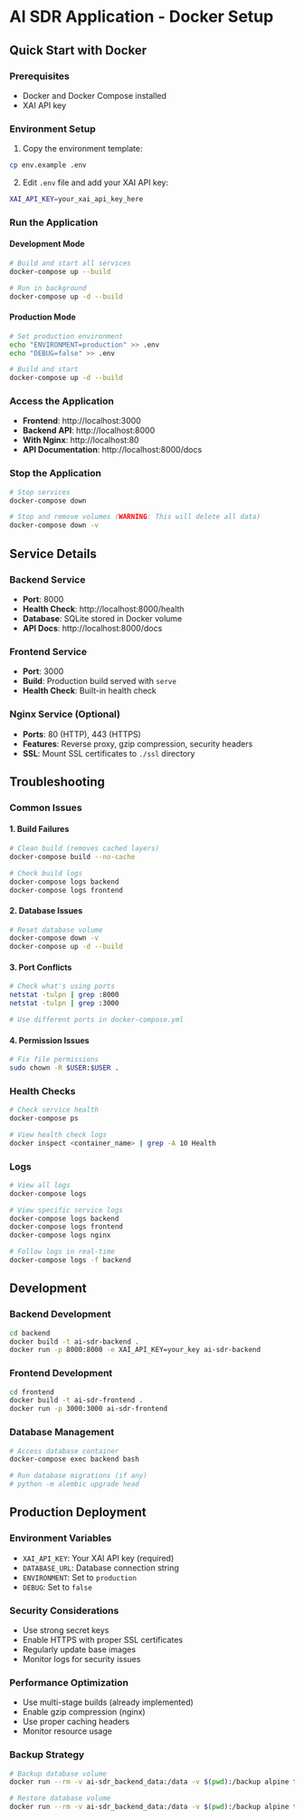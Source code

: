 # AI SDR Application - Docker Setup

## Quick Start with Docker

### Prerequisites
- Docker and Docker Compose installed
- XAI API key

### Environment Setup
1. Copy the environment template:
```bash
cp env.example .env
```

2. Edit `.env` file and add your XAI API key:
```bash
XAI_API_KEY=your_xai_api_key_here
```

### Run the Application

#### Development Mode
```bash
# Build and start all services
docker-compose up --build

# Run in background
docker-compose up -d --build
```

#### Production Mode
```bash
# Set production environment
echo "ENVIRONMENT=production" >> .env
echo "DEBUG=false" >> .env

# Build and start
docker-compose up -d --build
```

### Access the Application
- **Frontend**: http://localhost:3000
- **Backend API**: http://localhost:8000
- **With Nginx**: http://localhost:80
- **API Documentation**: http://localhost:8000/docs

### Stop the Application
```bash
# Stop services
docker-compose down

# Stop and remove volumes (WARNING: This will delete all data)
docker-compose down -v
```

## Service Details

### Backend Service
- **Port**: 8000
- **Health Check**: http://localhost:8000/health
- **Database**: SQLite stored in Docker volume
- **API Docs**: http://localhost:8000/docs

### Frontend Service
- **Port**: 3000
- **Build**: Production build served with `serve`
- **Health Check**: Built-in health check

### Nginx Service (Optional)
- **Ports**: 80 (HTTP), 443 (HTTPS)
- **Features**: Reverse proxy, gzip compression, security headers
- **SSL**: Mount SSL certificates to `./ssl` directory

## Troubleshooting

### Common Issues

#### 1. Build Failures
```bash
# Clean build (removes cached layers)
docker-compose build --no-cache

# Check build logs
docker-compose logs backend
docker-compose logs frontend
```

#### 2. Database Issues
```bash
# Reset database volume
docker-compose down -v
docker-compose up -d --build
```

#### 3. Port Conflicts
```bash
# Check what's using ports
netstat -tulpn | grep :8000
netstat -tulpn | grep :3000

# Use different ports in docker-compose.yml
```

#### 4. Permission Issues
```bash
# Fix file permissions
sudo chown -R $USER:$USER .
```

### Health Checks
```bash
# Check service health
docker-compose ps

# View health check logs
docker inspect <container_name> | grep -A 10 Health
```

### Logs
```bash
# View all logs
docker-compose logs

# View specific service logs
docker-compose logs backend
docker-compose logs frontend
docker-compose logs nginx

# Follow logs in real-time
docker-compose logs -f backend
```

## Development

### Backend Development
```bash
cd backend
docker build -t ai-sdr-backend .
docker run -p 8000:8000 -e XAI_API_KEY=your_key ai-sdr-backend
```

### Frontend Development
```bash
cd frontend
docker build -t ai-sdr-frontend .
docker run -p 3000:3000 ai-sdr-frontend
```

### Database Management
```bash
# Access database container
docker-compose exec backend bash

# Run database migrations (if any)
# python -m alembic upgrade head
```

## Production Deployment

### Environment Variables
- `XAI_API_KEY`: Your XAI API key (required)
- `DATABASE_URL`: Database connection string
- `ENVIRONMENT`: Set to `production`
- `DEBUG`: Set to `false`

### Security Considerations
- Use strong secret keys
- Enable HTTPS with proper SSL certificates
- Regularly update base images
- Monitor logs for security issues

### Performance Optimization
- Use multi-stage builds (already implemented)
- Enable gzip compression (nginx)
- Use proper caching headers
- Monitor resource usage

### Backup Strategy
```bash
# Backup database volume
docker run --rm -v ai-sdr_backend_data:/data -v $(pwd):/backup alpine tar czf /backup/backup.tar.gz -C /data .

# Restore database volume
docker run --rm -v ai-sdr_backend_data:/data -v $(pwd):/backup alpine tar xzf /backup/backup.tar.gz -C /data
```
